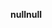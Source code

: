 <span data-ttu-id="b2f4f-101">**null**</span><span class="sxs-lookup"><span data-stu-id="b2f4f-101">**null**</span></span>
